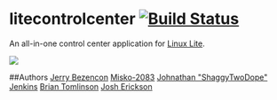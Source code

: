 litecontrolcenter [![Build Status][BS img]][Build Status]
=================
[Build Status]: https://travis-ci.org/shaggytwodope/litecontrolcenter
[BS img]: https://api.travis-ci.org/shaggytwodope/litecontrolcenter.png

An all-in-one control center application for [Linux Lite](https://linuxliteos.com).

![](http://i.imgur.com/uF8q9ZT.png)


##Authors
[Jerry Bezencon](https://github.com/linuxlite/)
[Misko-2083](https://github.com/Misko-2083/)
[Johnathan "ShaggyTwoDope" Jenkins](https://github.com/shaggytwodope/)
[Brian Tomlinson](https://github.com/darthlukan)
[Josh Erickson](https://github.com/snoj)

